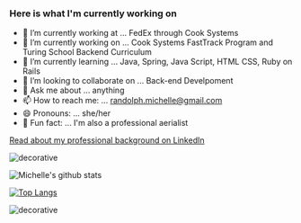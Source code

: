 ### Here is what I'm currently working on

- 🔭 I’m currently working at ... FedEx through Cook Systems
- 🦕 I’m currently working on ... Cook Systems FastTrack Program and Turing School Backend Curriculum
- 🌱 I’m currently learning ...  Java, Spring, Java Script, HTML CSS, Ruby on Rails
- 👯 I’m looking to collaborate on ... Back-end Develpoment
- 💬 Ask me about ... anything
- 📫 How to reach me: ... randolph.michelle@gmail.com
- 😄 Pronouns: ... she/her
- 🎪 Fun fact: ... I'm also a professional aerialist

[Read about my professional background on LinkedIn](https://www.linkedin.com/in/michelle-randolph/)

![decorative](https://user-images.githubusercontent.com/31839316/96356889-ec9e8680-10b1-11eb-99b5-7a196827eecb.png)

![Michelle's github stats](https://github-readme-stats.vercel.app/api?username=danceofdisillusion&show_icons=true&theme=synthwave&count_private=true)

[![Top Langs](https://github-readme-stats.vercel.app/api/top-langs/?username=danceofdisillusion)](https://github.com/danceofdisillusion/github-readme-stats)

![decorative](https://user-images.githubusercontent.com/31839316/96356871-bc56e800-10b1-11eb-92b2-f8d19160831b.png)

